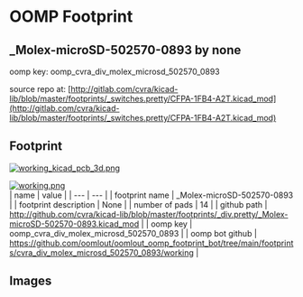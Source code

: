 # OOMP Footprint  
## _Molex-microSD-502570-0893  by none  
  
oomp key: oomp_cvra_div_molex_microsd_502570_0893  
  
source repo at: [http://gitlab.com/cvra/kicad-lib/blob/master/footprints/_switches.pretty/CFPA-1FB4-A2T.kicad_mod](http://gitlab.com/cvra/kicad-lib/blob/master/footprints/_switches.pretty/CFPA-1FB4-A2T.kicad_mod)  
## Footprint  
  
[![working_kicad_pcb_3d.png](working_kicad_pcb_3d_600.png)](working_kicad_pcb_3d.png)  
  
[![working.png](working_600.png)](working.png)  
| name | value | 
| --- | --- | 
| footprint name | _Molex-microSD-502570-0893 | 
| footprint description | None | 
| number of pads | 14 | 
| github path | http://github.com/cvra/kicad-lib/blob/master/footprints/_div.pretty/_Molex-microSD-502570-0893.kicad_mod | 
| oomp key | oomp_cvra_div_molex_microsd_502570_0893 | 
| oomp bot github | https://github.com/oomlout/oomlout_oomp_footprint_bot/tree/main/footprints/cvra_div_molex_microsd_502570_0893/working | 
## Images  
